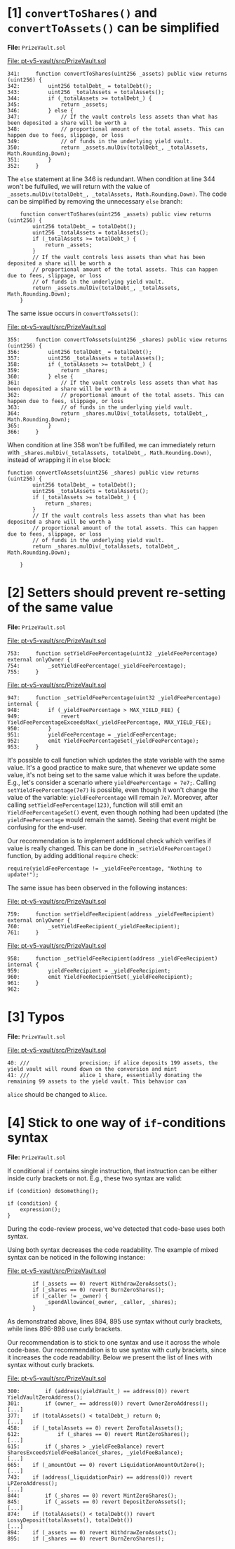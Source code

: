 # [1] `convertToShares()` and `convertToAssets()` can be simplified

**File:** `PrizeVault.sol`

[File: pt-v5-vault/src/PrizeVault.sol](https://github.com/code-423n4/2024-03-pooltogether/blob/main/pt-v5-vault/src/PrizeVault.sol#L341)
```solidity
341:     function convertToShares(uint256 _assets) public view returns (uint256) {
342:         uint256 totalDebt_ = totalDebt();
343:         uint256 _totalAssets = totalAssets();
344:         if (_totalAssets >= totalDebt_) {
345:             return _assets;
346:         } else {
347:             // If the vault controls less assets than what has been deposited a share will be worth a
348:             // proportional amount of the total assets. This can happen due to fees, slippage, or loss
349:             // of funds in the underlying yield vault.
350:             return _assets.mulDiv(totalDebt_, _totalAssets, Math.Rounding.Down);
351:         }
352:     }
```
The `else` statement at line 346 is redundant. When condition at line 344 won't be fulfulled, we will return with the value of `_assets.mulDiv(totalDebt_, _totalAssets, Math.Rounding.Down)`. The code can be simplified by removing the unnecessary `else` branch:

```
    function convertToShares(uint256 _assets) public view returns (uint256) {
        uint256 totalDebt_ = totalDebt();
        uint256 _totalAssets = totalAssets();
        if (_totalAssets >= totalDebt_) {
            return _assets;
        }
        // If the vault controls less assets than what has been deposited a share will be worth a
        // proportional amount of the total assets. This can happen due to fees, slippage, or loss
        // of funds in the underlying yield vault.
        return _assets.mulDiv(totalDebt_, _totalAssets, Math.Rounding.Down);          
    }
```

The same issue occurs in `convertToAssets()`:

[File: pt-v5-vault/src/PrizeVault.sol](https://github.com/code-423n4/2024-03-pooltogether/blob/main/pt-v5-vault/src/PrizeVault.sol#L355)
```solidity
355:     function convertToAssets(uint256 _shares) public view returns (uint256) {
356:         uint256 totalDebt_ = totalDebt();
357:         uint256 _totalAssets = totalAssets();
358:         if (_totalAssets >= totalDebt_) {
359:             return _shares;
360:         } else {
361:             // If the vault controls less assets than what has been deposited a share will be worth a
362:             // proportional amount of the total assets. This can happen due to fees, slippage, or loss
363:             // of funds in the underlying yield vault.
364:             return _shares.mulDiv(_totalAssets, totalDebt_, Math.Rounding.Down);
365:         }
366:     }
```

When condition at line 358 won't be fulfilled, we can immediately return with `_shares.mulDiv(_totalAssets, totalDebt_, Math.Rounding.Down)`, instead of wrapping it in `else` block:

```
function convertToAssets(uint256 _shares) public view returns (uint256) {
        uint256 totalDebt_ = totalDebt();
        uint256 _totalAssets = totalAssets();
        if (_totalAssets >= totalDebt_) {
            return _shares;
        }
        // If the vault controls less assets than what has been deposited a share will be worth a
        // proportional amount of the total assets. This can happen due to fees, slippage, or loss
        // of funds in the underlying yield vault.
        return _shares.mulDiv(_totalAssets, totalDebt_, Math.Rounding.Down); 

    }
```

# [2] Setters should prevent re-setting of the same value

**File:** `PrizeVault.sol`

[File: pt-v5-vault/src/PrizeVault.sol](https://github.com/code-423n4/2024-03-pooltogether/blob/main/pt-v5-vault/src/PrizeVault.sol#L753)
```solidity
753:     function setYieldFeePercentage(uint32 _yieldFeePercentage) external onlyOwner {
754:         _setYieldFeePercentage(_yieldFeePercentage);
755:     }
```

[File: pt-v5-vault/src/PrizeVault.sol](https://github.com/code-423n4/2024-03-pooltogether/blob/main/pt-v5-vault/src/PrizeVault.sol#L947)
```solidity
947:     function _setYieldFeePercentage(uint32 _yieldFeePercentage) internal {
948:         if (_yieldFeePercentage > MAX_YIELD_FEE) {
949:             revert YieldFeePercentageExceedsMax(_yieldFeePercentage, MAX_YIELD_FEE);
950:         }
951:         yieldFeePercentage = _yieldFeePercentage;
952:         emit YieldFeePercentageSet(_yieldFeePercentage);
953:     }
```

It's possible to call function which updates the state variable with the same value.
It's a good practice to make sure, that whenever we update some value, it's not being set to the same value which it was before the update.
E.g., let's consider a scenario where `yieldFeePercentage = 7e7;`. Calling `setYieldFeePercentage(7e7)` is possible, even though it won't change the value of the variable: `yieldFeePercentage` will remain `7e7`.
Moreover, after calling `setYieldFeePercentage(123)`, function will still emit an `YieldFeePercentageSet()` event, even though nothing had been updated (the `yieldFeePercentage` would remain the same). Seeing that event might be confusing for the end-user.

Our recommendation is to implement additional check which verifies if value is really changed. This can be done in `_setYieldFeePercentage()` function, by adding additional `require` check:

```
require(yieldFeePercentage != _yieldFeePercentage, "Nothing to update!");
```

The same issue has been observed in the following instances:

[File: pt-v5-vault/src/PrizeVault.sol](https://github.com/code-423n4/2024-03-pooltogether/blob/main/pt-v5-vault/src/PrizeVault.sol#L759)
```solidity
759:     function setYieldFeeRecipient(address _yieldFeeRecipient) external onlyOwner {
760:         _setYieldFeeRecipient(_yieldFeeRecipient);
761:     }
```

[File: pt-v5-vault/src/PrizeVault.sol](https://github.com/code-423n4/2024-03-pooltogether/blob/main/pt-v5-vault/src/PrizeVault.sol#L958)
```solidity
958:     function _setYieldFeeRecipient(address _yieldFeeRecipient) internal {
959:         yieldFeeRecipient = _yieldFeeRecipient;
960:         emit YieldFeeRecipientSet(_yieldFeeRecipient);
961:     }
962: 
```

# [3] Typos

**File:** `PrizeVault.sol`

[File: pt-v5-vault/src/PrizeVault.sol](https://github.com/code-423n4/2024-03-pooltogether/blob/main/pt-v5-vault/src/PrizeVault.sol#L40)
```solidity
40: ///                precision; if alice deposits 199 assets, the yield vault will round down on the conversion and mint
41: ///                alice 1 share, essentially donating the remaining 99 assets to the yield vault. This behavior can
```

`alice` should be changed to `Alice`.


# [4] Stick to one way of  `if`-conditions syntax

**File:** `PrizeVault.sol`

If conditional `if` contains single instruction, that instruction can be either inside curly brackets or not. E.g., these two syntax are valid:

```
if (condition) doSomething();
```

```
if (condition) {
    expression();
}
```

During the code-review process, we've detected that code-base uses both syntax. 

Using both syntax decreases the code readability. The example of mixed syntax can be noticed in the following instance:

[File: pt-v5-vault/src/PrizeVault.sol](https://github.com/code-423n4/2024-03-pooltogether/blob/main/pt-v5-vault/src/PrizeVault.sol#L894)
```solidity
        if (_assets == 0) revert WithdrawZeroAssets();
        if (_shares == 0) revert BurnZeroShares();
        if (_caller != _owner) {
            _spendAllowance(_owner, _caller, _shares);
        }
```

As demonstrated above, lines 894, 895 use syntax without curly brackets, while lines 896-898 use curly brackets.

Our recommendation is to stick to one syntax and use it across the whole code-base. Our recommendation is to use syntax with curly brackets, since it increases the code readability. Below we present the list of lines with syntax without curly brackets.

[File: pt-v5-vault/src/PrizeVault.sol](https://github.com/code-423n4/2024-03-pooltogether/blob/main/pt-v5-vault/src/PrizeVault.sol#L1)
```solidity
300:        if (address(yieldVault_) == address(0)) revert YieldVaultZeroAddress();
301:        if (owner_ == address(0)) revert OwnerZeroAddress();
[...]
377:    if (totalAssets() < totalDebt_) return 0;
[...]
458:    if (_totalAssets == 0) revert ZeroTotalAssets();
612:            if (_shares == 0) revert MintZeroShares();
[...]
615:        if (_shares > _yieldFeeBalance) revert SharesExceedsYieldFeeBalance(_shares, _yieldFeeBalance);
[...]
665:    if (_amountOut == 0) revert LiquidationAmountOutZero();
[...]
743:    if (address(_liquidationPair) == address(0)) revert LPZeroAddress();
[...]
844:        if (_shares == 0) revert MintZeroShares();
845:        if (_assets == 0) revert DepositZeroAssets();
[...]
874:    if (totalAssets() < totalDebt()) revert LossyDeposit(totalAssets(), totalDebt())
[...]
894:    if (_assets == 0) revert WithdrawZeroAssets();
895:    if (_shares == 0) revert BurnZeroShares();
```